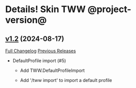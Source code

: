 # Details! Skin TWW @project-version@

## [v1.2](https://github.com/Karl-HeinzSchneider/WoW-Details-Skin-TheWarWithin/tree/v1.2) (2024-08-17)
[Full Changelog](https://github.com/Karl-HeinzSchneider/WoW-Details-Skin-TheWarWithin/compare/v1.1...v1.2) [Previous Releases](https://github.com/Karl-HeinzSchneider/WoW-Details-Skin-TheWarWithin/releases)

- DefaultProfile import (#5)  
    * Add TWW.DefaultProfileImport  
    * Add '/tww import' to import a default profile  